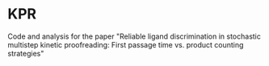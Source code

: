 # KPR
Code and analysis for the paper "Reliable ligand discrimination in stochastic multistep kinetic proofreading: First passage time vs. product counting strategies"
